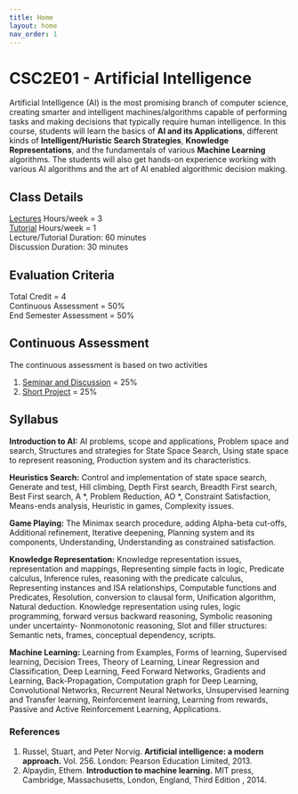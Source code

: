 ```yaml
---
title: Home
layout: home
nav_order: 1
---
```

<!--{% if site.announcements %}
{{ site.announcements.last }}
[Announcements](announcements.md){: .btn .btn-outline .fs-3 }
{% endif %}-->

<h1> CSC2E01 - Artificial Intelligence </h1> 
Artificial Intelligence (AI) is the most promising branch of computer science, creating smarter and intelligent machines/algorithms capable of performing tasks and making decisions that typically require human intelligence. In this course, students will learn the basics of <b>AI and its Applications</b>, different kinds of <b>Intelligent/Huristic Search Strategies</b>, <b>Knowledge Representations</b>, and the fundamentals of various <b>Machine Learning</b> algorithms. The students will also get hands-on experience working with various AI algorithms and the art of AI enabled algorithmic decision making. 

## Class Details
[Lectures](Lectures.md) Hours/week = 3 <br/>
[Tutorial](Tutorials.md)  Hours/week = 1 <br/>
Lecture/Tutorial Duration: 60 minutes <br/>
Discussion Duration: 30 minutes <br/>

## Evaluation Criteria
Total Credit = 4 <br/>
Continuous Assessment = 50% <br/>
End Semester Assessment = 50% <br/>

## Continuous Assessment
The continuous assessment is based on two activities 
1. [Seminar and Discussion](Seminar.md) = 25% <br/>
2. [Short Project](Project.md) = 25% <br/>

## Syllabus
<b>Introduction to AI:</b> AI problems, scope and applications, Problem space and search, Structures and strategies for State Space Search, Using state space to represent reasoning, Production system and its characteristics.<br/>

<b>Heuristics Search:</b> Control and implementation of state space search, Generate and test, Hill climbing, Depth First search, Breadth First search, Best First search, A *, Problem Reduction, AO *, Constraint Satisfaction, Means-ends analysis, Heuristic in games, Complexity issues.<br/>

<b>Game Playing:</b> The Minimax search procedure, adding Alpha-beta cut-offs, Additional refinement, Iterative deepening, Planning system and its components, Understanding, Understanding as constrained satisfaction. <br/>

<b>Knowledge Representation:</b> Knowledge representation issues, representation and mappings, Representing simple facts in logic, Predicate calculus, Inference rules, reasoning with the predicate calculus, Representing instances and ISA relationships, Computable functions and Predicates, Resolution, conversion to clausal form, Unification algorithm, Natural deduction. Knowledge representation using rules, logic programming, forward versus backward reasoning, Symbolic reasoning under uncertainty- Nonmonotonic reasoning, Slot and filler structures: Semantic nets, frames, conceptual dependency, scripts.<br/>

<b>Machine Learning:</b> Learning from Examples, Forms of learning, Supervised learning, Decision Trees, Theory of Learning, Linear Regression and Classification, Deep Learning, Feed Forward Networks, Gradients and Learning, Back-Propagation, Computation graph for Deep Learning, Convolutional Networks, Recurrent Neural Networks, Unsupervised learning and Transfer learning, Reinforcement learning, Learning from rewards, Passive and Active Reinforcement Learning, Applications.<br/>

### References 
1. Russel, Stuart, and Peter Norvig. <b>Artificial intelligence: a modern approach.</b> Vol. 256. London: Pearson Education Limited, 2013. <br/>
2. Alpaydin, Ethem. <b>Introduction to machine learning.</b> MIT press, Cambridge, Massachusetts, London, England, Third Edition , 2014.



